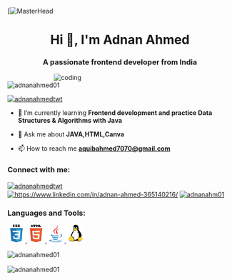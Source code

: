 [![MasterHead](https://camo.githubusercontent.com/0b5f431a318eb824e40b630d869b6a8629d4c86eeb84910b72e15e30ce4e482f/68747470733a2f2f7172616e676572732e636f6d2f77702d636f6e74656e742f75706c6f6164732f323032312f30392f42616e6e65722d496e74726f64756374696f6e2d746f2d33442d416e696d6174696f6e2e706e67)
<h1 align="center">Hi 👋, I'm Adnan Ahmed</h1>
<h3 align="center">A passionate frontend developer from India</h3>
<img align="right" alt="coding" width="400" src="https://camo.githubusercontent.com/0e697e1adebf339fffefa3be33c267dc2933cfe41398f8a3adec535473eade4f/68747470733a2f2f6d69726f2e6d656469756d2e636f6d2f6d61782f3835302f302a37513379765349765f7430696f4a2d5a2e676966">

<p align="left"> <img src="https://komarev.com/ghpvc/?username=adnanahmed01&label=Profile%20views&color=0e75b6&style=flat" alt="adnanahmed01" /> </p>

<p align="left"> <a href="https://twitter.com/adnanahmedtwt" target="blank"><img src="https://img.shields.io/twitter/follow/adnanahmedtwt?logo=twitter&style=for-the-badge" alt="adnanahmedtwt" /></a> </p>

- 🌱 I’m currently learning **Frontend development and practice Data Structures & Algorithms with Java**

- 💬 Ask me about **JAVA,HTML,Canva**

- 📫 How to reach me **aquibahmed7070@gmail.com**

<h3 align="left">Connect with me:</h3>
<p align="left">
<a href="https://twitter.com/adnanahmedtwt" target="blank"><img align="center" src="https://raw.githubusercontent.com/rahuldkjain/github-profile-readme-generator/master/src/images/icons/Social/twitter.svg" alt="adnanahmedtwt" height="30" width="40" /></a>
<a href="https://linkedin.com/in/https://www.linkedin.com/in/adnan-ahmed-365140216/" target="blank"><img align="center" src="https://raw.githubusercontent.com/rahuldkjain/github-profile-readme-generator/master/src/images/icons/Social/linked-in-alt.svg" alt="https://www.linkedin.com/in/adnan-ahmed-365140216/" height="30" width="40" /></a>
<a href="https://instagram.com/adnanahm01" target="blank"><img align="center" src="https://raw.githubusercontent.com/rahuldkjain/github-profile-readme-generator/master/src/images/icons/Social/instagram.svg" alt="adnanahm01" height="30" width="40" /></a>
</p>

<h3 align="left">Languages and Tools:</h3>
<p align="left"> <a href="https://www.w3schools.com/css/" target="_blank" rel="noreferrer"> <img src="https://raw.githubusercontent.com/devicons/devicon/master/icons/css3/css3-original-wordmark.svg" alt="css3" width="40" height="40"/> </a> <a href="https://www.w3.org/html/" target="_blank" rel="noreferrer"> <img src="https://raw.githubusercontent.com/devicons/devicon/master/icons/html5/html5-original-wordmark.svg" alt="html5" width="40" height="40"/> </a> <a href="https://www.java.com" target="_blank" rel="noreferrer"> <img src="https://raw.githubusercontent.com/devicons/devicon/master/icons/java/java-original.svg" alt="java" width="40" height="40"/> </a> <a href="https://www.linux.org/" target="_blank" rel="noreferrer"> <img src="https://raw.githubusercontent.com/devicons/devicon/master/icons/linux/linux-original.svg" alt="linux" width="40" height="40"/> </a> </p>

<p><img align="center" src="https://github-readme-stats.vercel.app/api/top-langs?username=adnanahmed01&show_icons=true&locale=en&layout=compact" alt="adnanahmed01" /></p>

<p><img align="center" src="https://github-readme-streak-stats.herokuapp.com/?user=adnanahmed01&" alt="adnanahmed01" /></p>
